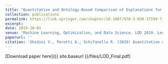```yaml
---
title: "Quantitative and Ontology-Based Comparison of Explanations for Image Classification"
collection: publications
permalink: https://link.springer.com/chapter/10.1007/978-3-030-37599-7_6
excerpt: 
date: 2019-10-01
venue: 'Machine Learning, Optimization, and Data Science. LOD 2019. Lecture Notes in Computer Science, vol 11943. Springer'
paperurl: ''
citation: 'Ghidini V., Perotti A., Schifanella R. (2019) Quantitative and Ontology-Based Comparison of Explanations for Image Classification. In: Nicosia G., Pardalos P., Umeton R., Giuffrida G., Sciacca V. (eds) Machine Learning, Optimization, and Data Science. LOD 2019. Lecture Notes in Computer Science, vol 11943. Springer, Cham'
---
```


[Download paper here]({{ site.baseurl }}/files/LOD_Final.pdf)



